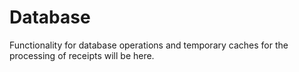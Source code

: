 # Database
Functionality for database operations and temporary caches for the processing 
of receipts will be here.

